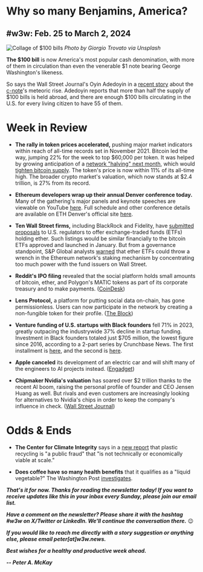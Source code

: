# Why so many Benjamins, America?
## #w3w: Feb. 25 to March 2, 2024

![Collage of $100 bills](https://images.unsplash.com/photo-1593672755342-741a7f868732)
*Photo by Giorgio Trovato via Unsplash*

**The $100 bill** is now America's most popular cash denomination, with more of them in circulation than even the venerable $1 note bearing George Washington's likeness.

So says the Wall Street Journal's Oyin Adedoyin in a [recent story](https://www.wsj.com/personal-finance/american-dollar-currency-100-bill-c6a47c79?st=02dgeljm8vby6zg&reflink=desktopwebshare_permalink) about the [c-note](https://www.investopedia.com/terms/c/c-note.asp)'s meteoric rise. Adedoyin reports that more than half the supply of $100 bills is held abroad, and there are enough $100 bills circulating in the U.S. for every living citizen to have 55 of them.

<!--

Leftover copy that needs a re-write...

Let it also suffice that all these bills aren't being spent to treat someone's local Little League team at McDonald's.

I want to applify this story here because it seems useful context to the perpetual hand-wringing over cryptocurrencies' role in illicit activity.

That is a real problem, no question. I'm not here for a full-blown round of [whataboutism](https://www.urbandictionary.com/define.php?term=whataboutism) by any mens.

But I do think it's worth keeping in perspective that there's a much bigger illegal trade going on the old-fashioned way, via cash. If we really want to put a dent in problems like drug trafficking

Sure, let's eliminate the portion that's conducted in crypto. But if you really want to combat harms like drug trafficking and teorrorism by cutting off funding, the core of the issue is still cash-based, all the way.

-->

# Week in Review

- **The rally in token prices accelerated,** pushing major market indicators within reach of all-time records set in November 2021. Bitcoin led the way, jumping 22% for the week to top $60,000 per token. It was helped by growing anticipation of a [network "halving" next month](https://www.marketwatch.com/story/how-bitcoins-upcoming-halving-differs-from-the-cryptos-previous-cycles-6813e4a4), which would [tighten bitcoin supply](https://www.coindesk.com/business/2024/02/22/crypto-for-advisors-bitcoins-4th-halving-is-approaching/). The token's price is now within 11% of its all-time high. The broader crypto market's valuation, which now stands at $2.4 trillion, is 27% from its record.

- **Ethereum developers wrap up their annual Denver conference today.** Many of the gathering's major panels and keynote speeches are viewable on YouTube [here](https://www.youtube.com/@ETHDenver). Full schedule and other conference details are available on ETH Denver's official site [here](https://www.ethdenver.com/).

- **Ten Wall Street firms,** including BlackRock and Fidelity, have [submitted proposals](https://www.wsj.com/finance/currencies/bitcoin-etfs-ether-investing-cryptocurrency-8d2f4d55) to U.S. regulators to offer exchange-traded funds (ETFs) holding ether. Such listings would be similar financially to the bitcoin ETFs approved and launched in January. But from a governance standpoint, S&P Global analysts [warned](https://www.spglobal.com/ratings/en/research/articles/240220-u-s-ether-etfs-could-exacerbate-concentration-risk-13009237) that ether ETFs could throw a wrench in the Ethereum network's staking mechanism by concentrating too much power with the fund issuers on Wall Street.

- **Reddit's IPO filing** revealed that the social platform holds small amounts of bitcoin, ether, and Polygon's MATIC tokens as part of its corporate treasury and to make payments. ([CoinDesk](https://www.coindesk.com/consensus-magazine/2024/02/23/what-reddits-ipo-filing-says-about-crypto-regulation/))

- **Lens Protocol,** a platform for putting social data on-chain, has gone permissionless. Users can now participate in the network by creating a non-fungible token for their profile. ([The Block](https://www.theblock.co/post/279335/blockchain-based-social-graph-lens-enters-permissionless-phase))

- **Venture funding of U.S. startups with Black founders** fell 71% in 2023, greatly outpacing the industrywide 37% decline in startup funding. Investment in Black founders totaled just $705 million, the lowest figure since 2016, according to a 2-part series by Crunchbase News. The first installment is [here](https://news.crunchbase.com/diversity/venture-funding-black-founded-startups-2023-data/), and the second is [here](https://news.crunchbase.com/diversity/black-founder-startup-investment-bay-area-atlanta-boston-data/).

- **Apple canceled** its development of an electric car and will shift many of the engineers to AI projects instead. ([Engadget](https://www.msn.com/en-us/money/other/the-apple-car-project-is-reportedly-dead/ar-BB1iZNdP))

- **Chipmaker Nvidia's valuation** has soared over $2 trillion thanks to the recent AI boom, raising the personal profile of founder and CEO Jensen Huang as well. But rivals and even customers are increasingly looking for alternatives to Nvidia's chips in order to keep the company's influence in check. ([Wall Street Journal](https://www.wsj.com/tech/ai/nvidia-ceo-jensen-huang-vision-company-f05db212?st=uydjpbt6y2q0hqw&reflink=desktopwebshare_permalink))

# Odds & Ends

- **The Center for Climate Integrity** says in a [new report](https://climateintegrity.org/plastics-fraud) that plastic recycling is "a public fraud" that "is not technically or economically viable at scale."

- **Does coffee have so many health benefits** that it qualifies as a "liquid vegetable?" The Washington Post [investigates](https://www.washingtonpost.com/wellness/2024/02/27/coffee-diabetes-health-benefits/).

_**That's it for now. Thanks for reading the newsletter today! If you want to receive updates like this in your inbox every Sunday, please join our email list.**_

_**Have a comment on the newsletter? Please share it with the hashtag #w3w on X/Twitter or LinkedIn. We'll continue the conversation there.**_ 😉

_**If you would like to reach me directly with a story suggestion or anything else, please email peter[at]w3w.news.**_

<!--Move this content to standing editorial policy page on the website.     _**Note: #Web3Weekly content is intended for journalistic purposes only, not as investment advice. Always [DYOR](https://www.urbandictionary.com/define.php?term=DYOR) and consult appropriate financial professionals before making investment decisions.**_ -->

_**Best wishes for a healthy and productive week ahead.**_  

_**-- Peter A. McKay**_  

